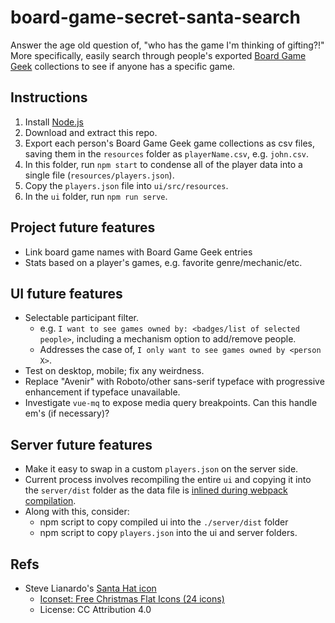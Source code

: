 # board-game-secret-santa-search
Answer the age old question of, "who has the game I'm thinking of gifting?!"
More specifically, easily search through people's exported
[Board Game Geek](https://boardgamegeek.com) collections to see if anyone
has a specific game.



## Instructions
1. Install [Node.js](https://nodejs.org/en/download/)
1. Download and extract this repo.
1. Export each person's Board Game Geek game collections as csv files, saving
  them in the `resources` folder as `playerName.csv`, e.g. `john.csv`.
1. In this folder, run `npm start` to condense all of the player data into a
  single file (`resources/players.json`).
1. Copy the `players.json` file into `ui/src/resources`.
1. In the `ui` folder, run `npm run serve`.


## Project future features
- Link board game names with Board Game Geek entries
- Stats based on a player's games, e.g. favorite genre/mechanic/etc.

## UI future features
- Selectable participant filter.
  - e.g. `I want to see games owned by: <badges/list of selected people>`,
    including a mechanism option to add/remove people.
  - Addresses the case of, `I only want to see games owned by <person X>`.
- Test on desktop, mobile; fix any weirdness.
- Replace "Avenir" with Roboto/other sans-serif typeface with progressive enhancement if
  typeface unavailable.
- Investigate `vue-mq` to expose media query breakpoints. Can this handle em's (if necessary)?

## Server future features
-  Make it easy to swap in a custom `players.json` on the server side.
  - Current process involves recompiling the entire `ui` and copying it into the
    `server/dist` folder as the data file is
    [inlined during webpack compilation](https://cli.vuejs.org/guide/html-and-static-assets.html#static-assets-handling).
  - Along with this, consider:
    - npm script to copy compiled ui into the `./server/dist` folder
    - npm script to copy `players.json` into the ui and server folders.

## Refs
- Steve Lianardo's [Santa Hat icon](http://www.iconarchive.com/show/free-christmas-flat-icons-by-stevelianardo/santa-hat-icon.html)
  - [Iconset: Free Christmas Flat Icons (24 icons)](http://www.iconarchive.com/show/free-christmas-flat-icons-by-stevelianardo.html)
  - License: CC Attribution 4.0